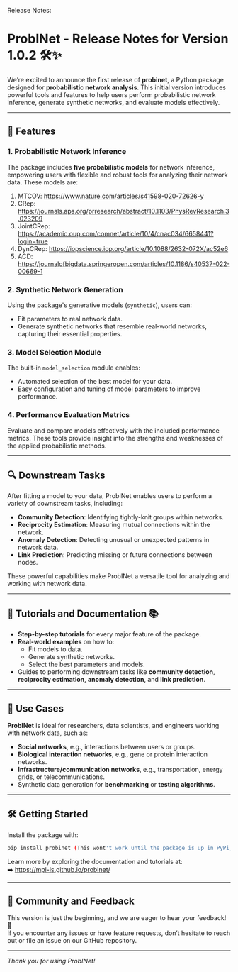 Release Notes:

# **ProbINet** - Release Notes for Version 1.0.2 🛠️✨

We’re excited to announce the first release of **probinet**, a Python package designed for **probabilistic network analysis**. This initial version introduces powerful tools and features to help users perform probabilistic network inference, generate synthetic networks, and evaluate models effectively.

---

## 🚀 Features

### 1. **Probabilistic Network Inference**
The package includes **five probabilistic models** for network inference, empowering users with flexible and robust tools for analyzing their network data. These models are:
1. MTCOV: https://www.nature.com/articles/s41598-020-72626-y
2. CRep: https://journals.aps.org/prresearch/abstract/10.1103/PhysRevResearch.3.023209
3. JointCRep: https://academic.oup.com/comnet/article/10/4/cnac034/6658441?login=true
4. DynCRep: https://iopscience.iop.org/article/10.1088/2632-072X/ac52e6
5. ACD: https://journalofbigdata.springeropen.com/articles/10.1186/s40537-022-00669-1

### 2. **Synthetic Network Generation**
Using the package's generative models (`synthetic`), users can:
- Fit parameters to real network data.
- Generate synthetic networks that resemble real-world networks, capturing their essential properties.

### 3. **Model Selection Module**
The built-in `model_selection` module enables:
- Automated selection of the best model for your data.
- Easy configuration and tuning of model parameters to improve performance.

### 4. **Performance Evaluation Metrics**
Evaluate and compare models effectively with the included performance metrics. These tools provide insight into the strengths and weaknesses of the applied probabilistic methods.

---

## 🔍 Downstream Tasks

After fitting a model to your data, ProbINet enables users to perform a variety of downstream tasks, including:

- **Community Detection**: Identifying tightly-knit groups within networks.
- **Reciprocity Estimation**: Measuring mutual connections within the network.
- **Anomaly Detection**: Detecting unusual or unexpected patterns in network data.
- **Link Prediction**: Predicting missing or future connections between nodes.

These powerful capabilities make ProbINet a versatile tool for analyzing and working with network data.

---

## 📖 Tutorials and Documentation 📚

- **Step-by-step tutorials** for every major feature of the package.
- **Real-world examples** on how to:
  - Fit models to data.
  - Generate synthetic networks.
  - Select the best parameters and models.
- Guides to performing downstream tasks like **community detection**, **reciprocity estimation**, **anomaly detection**, and **link prediction**.

---

## 🔧 Use Cases

**ProbINet** is ideal for researchers, data scientists, and engineers working with network data, such as:

- **Social networks**, e.g., interactions between users or groups.
- **Biological interaction networks**, e.g., gene or protein interaction networks.
- **Infrastructure/communication networks**, e.g., transportation, energy grids, or telecommunications.
- Synthetic data generation for **benchmarking** or **testing algorithms**.

---

## 🛠️ Getting Started

Install the package with:

```bash
pip install probinet (This wont't work until the package is up in PyPi, but soon)
```

Learn more by exploring the documentation and tutorials at:  
➡️ https://mpi-is.github.io/probinet/

---

## 🙌 Community and Feedback

This version is just the beginning, and we are eager to hear your feedback! 🚀  
If you encounter any issues or have feature requests, don’t hesitate to reach out or file an issue on our GitHub repository.

---

_Thank you for using ProbINet!_